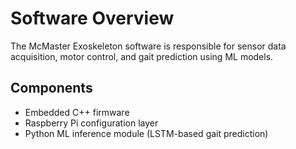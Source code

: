 # Software Overview

The McMaster Exoskeleton software is responsible for sensor data acquisition, motor control, and gait prediction using ML models.

## Components
- Embedded C++ firmware
- Raspberry Pi configuration layer
- Python ML inference module (LSTM-based gait prediction)
